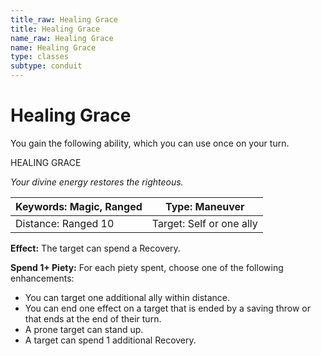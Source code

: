 ```yaml
---
title_raw: Healing Grace
title: Healing Grace
name_raw: Healing Grace
name: Healing Grace
type: classes
subtype: conduit
---
```


# Healing Grace

You gain the following ability, which you can use once on your turn.

HEALING GRACE

*Your divine energy restores the righteous.*

| Keywords: Magic, Ranged | Type: Maneuver           |
| ----------------------- | ------------------------ |
| Distance: Ranged 10     | Target: Self or one ally |

**Effect:** The target can spend a Recovery.

**Spend 1+ Piety:** For each piety spent, choose one of the following enhancements:

- You can target one additional ally within distance.
- You can end one effect on a target that is ended by a saving throw or that ends at the end of their turn.
- A prone target can stand up.
- A target can spend 1 additional Recovery.
